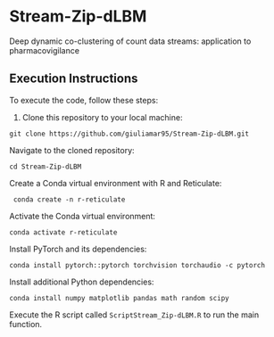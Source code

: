 # Stream-Zip-dLBM
Deep dynamic co-clustering of count data streams: application to pharmacovigilance


## Execution Instructions

To execute the code, follow these steps:

1. Clone this repository to your local machine:

`git clone https://github.com/giuliamar95/Stream-Zip-dLBM.git`

Navigate to the cloned repository:

`cd Stream-Zip-dLBM`

Create a Conda virtual environment with R and Reticulate:

` conda create -n r-reticulate` 

Activate the Conda virtual environment:

` conda activate r-reticulate `

Install PyTorch and its dependencies:

` conda install pytorch::pytorch torchvision torchaudio -c pytorch `

Install additional Python dependencies:

` conda install numpy matplotlib pandas math random scipy `

Execute the R script called `ScriptStream_Zip-dLBM.R` to run the main function.
